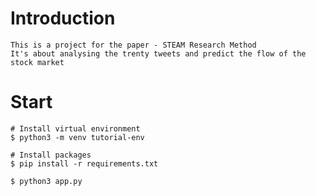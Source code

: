 # Introduction

```
This is a project for the paper - STEAM Research Method
It's about analysing the trenty tweets and predict the flow of the stock market 
```

# Start
```shell
# Install virtual environment
$ python3 -m venv tutorial-env
```
```shell
# Install packages
$ pip install -r requirements.txt
```
```shell
$ python3 app.py
```
